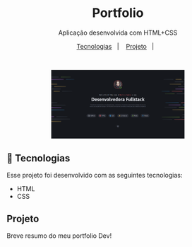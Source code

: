 <h1 align="center">Portfolio</h1>

<p align="center">
Aplicação desenvolvida com HTML+CSS
</p>

<p align="center">
  <a href="#-tecnologias">Tecnologias</a>&nbsp;&nbsp;&nbsp;|&nbsp;&nbsp;&nbsp;
  <a href="#-projeto">Projeto</a>&nbsp;&nbsp;&nbsp;|&nbsp;&nbsp;&nbsp;
</p>

<br>

<p align="center">
  <img src="./assets/image.png" alt="Preview do projeto desenvolvido." width="60%">
</p>

## 🚀 Tecnologias

Esse projeto foi desenvolvido com as seguintes tecnologias:

- HTML
- CSS

## Projeto

Breve resumo do meu portfolio Dev!
